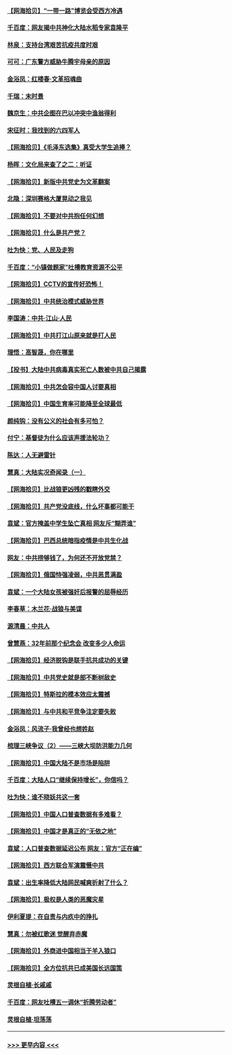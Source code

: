 #### [【网海拾贝】“一带一路”博览会受西方冷遇](../pages/nsc993/n12971787.md?t=05250702) 
#### [千百度：网友揭中共神化大陆水稻专家袁隆平](../pages/nsc993/n12971733.md?t=05250702) 
#### [林泉：支持台湾艰苦抗疫共度时艰](../pages/nsc993/n12971350.md?t=05250702) 
#### [可可：广东警方威胁牛腾宇母亲的原因](../pages/nsc993/n12971100.md?t=05250702) 
#### [金浴凤：红楼春·文革招魂曲](../pages/nsc993/n12970354.md?t=05250702) 
#### [千瑞：末时景](../pages/nsc993/n12970337.md?t=05250702) 
#### [魏京生：中共企图在巴以冲突中渔翁得利](../pages/nsc993/n12970286.md?t=05250702) 
#### [宋征时：我找到的六四军人](../pages/nsc993/n12970213.md?t=05250702) 
#### [【网海拾贝】《毛泽东选集》真受大学生追捧？](../pages/nsc993/n12968779.md?t=05250702) 
#### [杨晖：文化局来查了之二：听证](../pages/nsc993/n12966528.md?t=05250702) 
#### [【网海拾贝】新版中共党史为文革翻案](../pages/nsc993/n12967526.md?t=05250702) 
#### [北隐：深圳赛格大厦晃动之我见](../pages/nsc993/n12967393.md?t=05250702) 
#### [【网海拾贝】不要对中共抱任何幻想](../pages/nsc993/n12965222.md?t=05250702) 
#### [【网海拾贝】什么是共产党？](../pages/nsc993/n12962781.md?t=05250702) 
#### [吐为快：党、人民及走狗](../pages/nsc993/n12962747.md?t=05250702) 
#### [千百度：“小镇做题家”吐槽教育资源不公平](../pages/nsc993/n12962705.md?t=05250702) 
#### [【网海拾贝】CCTV的宣传好恐怖！](../pages/nsc993/n12959984.md?t=05250702) 
#### [【网海拾贝】中共统治模式威胁世界](../pages/nsc993/n12957622.md?t=05250702) 
#### [李国涛：中共‧江山‧人民](../pages/nsc993/n12957502.md?t=05250702) 
#### [【网海拾贝】中共打江山原来就是打人民](../pages/nsc993/n12954345.md?t=05250702) 
#### [理悟：高智晟，你在哪里](../pages/nsc993/n12953115.md?t=05250702) 
#### [【投书】大陆中共病毒真实死亡人数被中共自己揭露](../pages/nsc993/n12953050.md?t=05250702) 
#### [【网海拾贝】中共怎会容中国人讨要真相](../pages/nsc993/n12952161.md?t=05250702) 
#### [【网海拾贝】中国生育率可能降至全球最低](../pages/nsc993/n12948793.md?t=05250702) 
#### [颜纯钩：没有公义的社会有多可怕？](../pages/nsc993/n12947626.md?t=05250702) 
#### [付宁：基督徒为什么应该声援法轮功？](../pages/nsc993/n12947233.md?t=05250702) 
#### [陈达：人无避雷针](../pages/nsc993/n12947098.md?t=05250702) 
#### [慧真：大陆实况奇闻录（一）](../pages/nsc993/n12945811.md?t=05250702) 
#### [【网海拾贝】比战狼更凶残的戳瞎外交](../pages/nsc993/n12945717.md?t=05250702) 
#### [【网海拾贝】共产党没底线，什么坏事都可能干](../pages/nsc993/n12942090.md?t=05250702) 
#### [袁斌：官方掩盖中学生坠亡真相 网友斥“糊弄谁”](../pages/nsc993/n12942029.md?t=05250702) 
#### [【网海拾贝】巴西总统暗指疫情是中共生化战](../pages/nsc993/n12938999.md?t=05250702) 
#### [网友：中共捞够钱了，为何还不开放党禁？](../pages/nsc993/n12938952.md?t=05250702) 
#### [【网海拾贝】俄国恃强凌弱，中共恶贯满盈](../pages/nsc993/n12936626.md?t=05250702) 
#### [袁斌：一个大陆女孩被强奸后报警的屈辱经历](../pages/nsc993/n12936547.md?t=05250702) 
#### [李春草：木兰花·战狼与美谍](../pages/nsc993/n12935995.md?t=05250702) 
#### [源清晨：中共人](../pages/nsc993/n12935589.md?t=05250702) 
#### [曾慧燕：32年前那个纪念会 改变多少人命运](../pages/nsc993/n12934233.md?t=05250702) 
#### [【网海拾贝】经济脱钩是联手抗共成功的关键](../pages/nsc993/n12934176.md?t=05250702) 
#### [【网海拾贝】中共党史就是部不断树敌史](../pages/nsc993/n12932844.md?t=05250702) 
#### [【网海拾贝】特斯拉的模本效应太震撼](../pages/nsc993/n12925626.md?t=05250702) 
#### [【网海拾贝】与中共和平竞争注定要失败](../pages/nsc993/n12923326.md?t=05250702) 
#### [金浴凤：风流子‧我曾经也想姓赵](../pages/nsc993/n12920911.md?t=05250702) 
#### [梳理三峡争议（2）——三峡大坝防洪能力几何](../pages/nsc993/n12920173.md?t=05250702) 
#### [【网海拾贝】中国大陆不是市场是陷阱](../pages/nsc993/n12920143.md?t=05250702) 
#### [千百度：大陆人口“继续保持增长”，你信吗？](../pages/nsc993/n12918946.md?t=05250702) 
#### [吐为快：谁不晓妖共这一套](../pages/nsc993/n12918941.md?t=05250702) 
#### [【网海拾贝】中国人口普查数据有多难看？](../pages/nsc993/n12917822.md?t=05250702) 
#### [【网海拾贝】中国才是真正的“无依之地”](../pages/nsc993/n12915845.md?t=05250702) 
#### [袁斌：人口普查数据延迟公布 网友：官方“正在编”](../pages/nsc993/n12915748.md?t=05250702) 
#### [【网海拾贝】西方联合军演震慑中共](../pages/nsc993/n12913466.md?t=05250702) 
#### [袁斌：出生率降低大陆网民喊爽折射了什么？](../pages/nsc993/n12913365.md?t=05250702) 
#### [【网海拾贝】极权是人类的恶魔灾星](../pages/nsc993/n12910697.md?t=05250702) 
#### [伊利夏提：在自责与内疚中的挣扎](../pages/nsc993/n12910493.md?t=05250702) 
#### [慧真：勿被红歌迷 觉醒弃赤魔](../pages/nsc993/n12910485.md?t=05250702) 
#### [【网海拾贝】外商进中国相当于羊入狼口](../pages/nsc993/n12908274.md?t=05250702) 
#### [【网海拾贝】全方位抗共已成美国长远国策](../pages/nsc993/n12906878.md?t=05250702) 
#### [灵根自植‧长戚戚](../pages/nsc993/n12905585.md?t=05250702) 
#### [千百度：网友吐槽五一调休“折腾劳动者”](../pages/nsc993/n12905934.md?t=05250702) 
#### [灵根自植‧坦荡荡](../pages/nsc993/n12905562.md?t=05250702) 

----
#### [ >>> 更早内容 <<< ](../indexes/nsc993-earlier.md)
